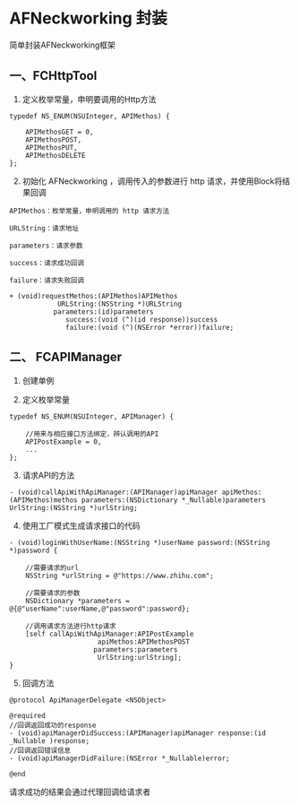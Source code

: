 # AFNeckworking 封装
简单封装AFNeckworking框架

## 一、FCHttpTool 
1. 定义枚举常量，申明要调用的Http方法
```
typedef NS_ENUM(NSUInteger, APIMethos) {
    
    APIMethosGET = 0,
    APIMethosPOST,
    APIMethosPUT,
    APIMethosDELETE
};
```
2. 初始化 AFNeckworking ，调用传入的参数进行 http 请求，并使用Block将结果回调
```
APIMethos：枚举常量，申明调用的 http 请求方法

URLString：请求地址

parameters：请求参数

success：请求成功回调

failure：请求失败回调

+ (void)requestMethos:(APIMethos)APIMethos
            URLString:(NSString *)URLString
           parameters:(id)parameters
              success:(void (^)(id response))success
              failure:(void (^)(NSError *error))failure;
```

## 二、 FCAPIManager 
1. 创建单例

2. 定义枚举常量
```
typedef NS_ENUM(NSUInteger, APIManager) {
    
    //用来与相应接口方法绑定，辨认调用的API
    APIPostExample = 0,
    ...
};
```

3. 请求API的方法
```
- (void)callApiWithApiManager:(APIManager)apiManager apiMethos:(APIMethos)methos parameters:(NSDictionary *_Nullable)parameters UrlString:(NSString *)urlString;

```

4. 使用工厂模式生成请求接口的代码
```
- (void)loginWithUserName:(NSString *)userName password:(NSString *)password {
    
    //需要请求的url
    NSString *urlString = @"https://www.zhihu.com";
    
    //需要请求的参数
    NSDictionary *parameters = @{@"userName":userName,@"password":password};
    
    //调用请求方法进行http请求
    [self callApiWithApiManager:APIPostExample
                      apiMethos:APIMethosPOST
                     parameters:parameters
                      UrlString:urlString];
}
```

5. 回调方法
```
@protocol ApiManagerDelegate <NSObject>

@required
//回调返回成功的response
- (void)apiManagerDidSuccess:(APIManager)apiManager response:(id _Nullable )response;
//回调返回错误信息
- (void)apiManagerDidFailure:(NSError *_Nullable)error;

@end
```
请求成功的结果会通过代理回调给请求者





